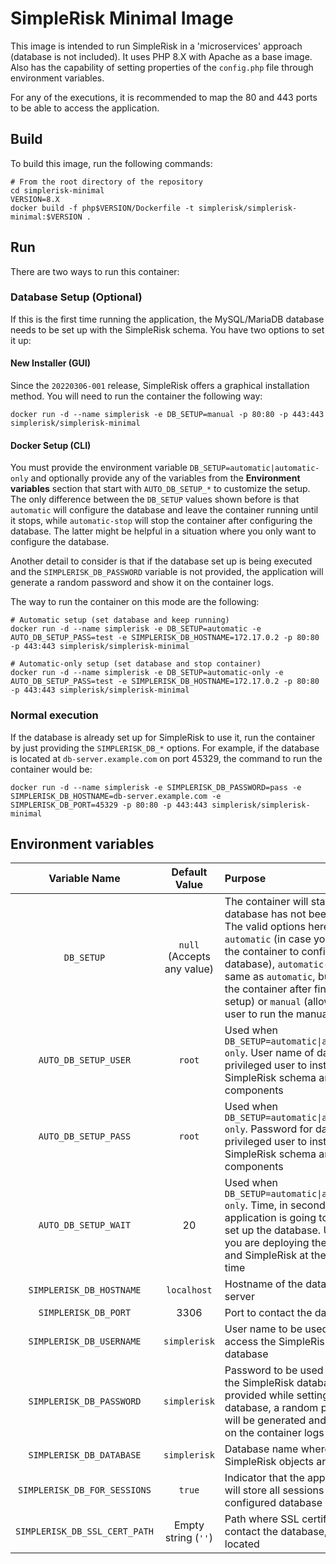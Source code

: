 # SimpleRisk Minimal Image

This image is intended to run SimpleRisk in a 'microservices' approach (database is not included). It uses PHP 8.X with Apache as a base image. Also has the capability of setting properties of the `config.php` file through environment variables.

For any of the executions, it is recommended to map the 80 and 443 ports to be able to access the application.

## Build

To build this image, run the following commands:

```
# From the root directory of the repository
cd simplerisk-minimal
VERSION=8.X
docker build -f php$VERSION/Dockerfile -t simplerisk/simplerisk-minimal:$VERSION .
```

## Run 

There are two ways to run this container:

### Database Setup (Optional)

If this is the first time running the application, the MySQL/MariaDB database needs to be set up with the SimpleRisk schema. You have two options to set it up:

#### New Installer (GUI)

Since the `20220306-001` release, SimpleRisk offers a graphical installation method. You will need to run the container the following way:
```
docker run -d --name simplerisk -e DB_SETUP=manual -p 80:80 -p 443:443 simplerisk/simplerisk-minimal
```

#### Docker Setup (CLI)

You must provide the environment variable `DB_SETUP=automatic|automatic-only` and optionally provide any of the variables from the **Environment variables** section that start with `AUTO_DB_SETUP_*` to customize the setup. The only difference between the `DB_SETUP` values shown before is that `automatic` will configure the database and leave the container running until it stops, while `automatic-stop` will stop the container after configuring the database. The latter might be helpful in a situation where you only want to configure the database.

Another detail to consider is that if the database set up is being executed and the `SIMPLERISK_DB_PASSWORD` variable is not provided, the application will generate a random password and show it on the container logs.

The way to run the container on this mode are the following:
```
# Automatic setup (set database and keep running)
docker run -d --name simplerisk -e DB_SETUP=automatic -e AUTO_DB_SETUP_PASS=test -e SIMPLERISK_DB_HOSTNAME=172.17.0.2 -p 80:80 -p 443:443 simplerisk/simplerisk-minimal

# Automatic-only setup (set database and stop container)
docker run -d --name simplerisk -e DB_SETUP=automatic-only -e AUTO_DB_SETUP_PASS=test -e SIMPLERISK_DB_HOSTNAME=172.17.0.2 -p 80:80 -p 443:443 simplerisk/simplerisk-minimal
```

### Normal execution

If the database is already set up for SimpleRisk to use it, run the container by just providing the `SIMPLERISK_DB_*` options. For example, if the database is located at `db-server.example.com` on port 45329, the command to run the container would be:
```
docker run -d --name simplerisk -e SIMPLERISK_DB_PASSWORD=pass -e SIMPLERISK_DB_HOSTNAME=db-server.example.com -e SIMPLERISK_DB_PORT=45329 -p 80:80 -p 443:443 simplerisk/simplerisk-minimal
```

## Environment variables

| Variable Name | Default Value | Purpose |
|:-------------:|:-------------:|:--------|
| `DB_SETUP` | `null` (Accepts any value) | The container will start as if the database has not been set up. The valid options here are `automatic` (in case you want the container to configure the database), `automatic-only` (the same as `automatic`, but stops the container after finishing the setup) or `manual` (allows the user to run the manual setup) |
| `AUTO_DB_SETUP_USER` | `root` | Used when `DB_SETUP=automatic\|automatic-only`. User name of database privileged user to install SimpleRisk schema and other components |
| `AUTO_DB_SETUP_PASS` | `root` | Used when `DB_SETUP=automatic\|automatic-only`. Password for database privileged user to install SimpleRisk schema and other components |
| `AUTO_DB_SETUP_WAIT` | 20 | Used when `DB_SETUP=automatic\|automatic-only`. Time, in seconds, the application is going to wait to set up the database. Useful if you are deploying the database and SimpleRisk at the same time |
| `SIMPLERISK_DB_HOSTNAME` | `localhost` | Hostname of the database server |
| `SIMPLERISK_DB_PORT` | 3306 | Port to contact the database |
| `SIMPLERISK_DB_USERNAME` |`simplerisk` | User name to be used to access the SimpleRisk database |
| `SIMPLERISK_DB_PASSWORD` | `simplerisk` | Password to be used to access the SimpleRisk database. If not provided while setting up the database, a random password will be generated and shown on the container logs |
| `SIMPLERISK_DB_DATABASE` | `simplerisk` | Database name where all SimpleRisk objects are stored |
| `SIMPLERISK_DB_FOR_SESSIONS` | `true` | Indicator that the application will store all sessions on the configured database |
| `SIMPLERISK_DB_SSL_CERT_PATH` | Empty string (`''`) | Path where SSL certificates, to contact the database, are located |
